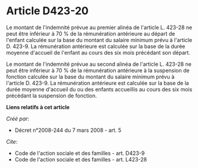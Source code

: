 # Article D423-20

Le montant de l'indemnité prévue au premier alinéa de l'article L. 423-28 ne peut être inférieur à 70 % de la rémunération
antérieure au départ de l'enfant calculée sur la base du montant du salaire minimum prévu à l'article D. 423-9. La
rémunération antérieure est calculée sur la base de la durée moyenne d'accueil de l'enfant au cours des six mois précédant
son départ. 

Le montant de l'indemnité prévue au second alinéa de l'article L. 423-28 ne peut être inférieur à 70 % de la rémunération
antérieure à la suspension de fonction calculée sur la base du montant du salaire minimum prévu à l'article D. 423-9. La
rémunération antérieure est calculée sur la base de la durée moyenne d'accueil du ou des enfants accueillis au cours des six
mois précédant la suspension de fonction.

**Liens relatifs à cet article**

_Créé par_:

  - Décret n°2008-244 du 7 mars 2008 - art. 5

_Cite_:

  - Code de l'action sociale et des familles - art. D423-9
  - Code de l'action sociale et des familles - art. L423-28
